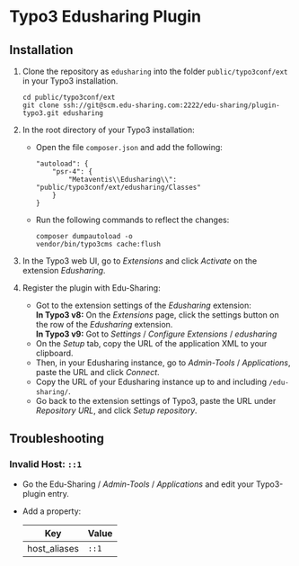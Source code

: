 # Typo3 Edusharing Plugin

## Installation

1. Clone the repository as `edusharing` into the folder `public/typo3conf/ext` in your Typo3 installation.
    ```
    cd public/typo3conf/ext
    git clone ssh://git@scm.edu-sharing.com:2222/edu-sharing/plugin-typo3.git edusharing
    ```

2. In the root directory of your Typo3 installation:
    - Open the file `composer.json`  and add the following:
        ```
        "autoload": {
            "psr-4": {
                "Metaventis\\Edusharing\\": "public/typo3conf/ext/edusharing/Classes"
            }
        }
        ```
    - Run the following commands to reflect the changes:
        ```
        composer dumpautoload -o
        vendor/bin/typo3cms cache:flush
        ```

3. In the Typo3 web UI, go to *Extensions* and click *Activate* on the extension *Edusharing*.

4. Register the plugin with Edu-Sharing:
    - Got to the extension settings of the *Edusharing* extension:  
      **In Typo3 v8:** On the *Extensions* page, click the settings button on the row of the *Edusharing* extension.  
      **In Typo3 v9:** Got to *Settings* / *Configure Extensions* / *edusharing*
    - On the *Setup* tab, copy the URL of the application XML to your clipboard.
    - Then, in your Edusharing instance, go to *Admin-Tools* / *Applications*, paste the URL and click *Connect*.
    - Copy the URL of your Edusharing instance up to and including `/edu-sharing/`.
    - Go back to the extension settings of Typo3, paste the URL under *Repository URL*, and click *Setup repository*.



## Troubleshooting

### Invalid Host: `::1`

- Go the Edu-Sharing / *Admin-Tools* / *Applications* and edit your Typo3-plugin entry.
- Add a property:

    Key | Value
    --- | -----
    host_aliases | `::1`
